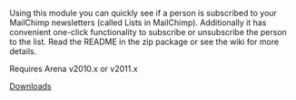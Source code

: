 Using this module you can quickly see if a person is subscribed to your MailChimp newsletters (called Lists in MailChimp). Additionally it has convenient one-click functionality to subscribe or unsubscribe the person to the list. Read the README in the zip package or see the wiki for more details.

Requires Arena v2010.x or v2011.x

<a href="https://github.com/RefreshCache/arena-cccev-mailchimp/tree/downloads">Downloads</a>

